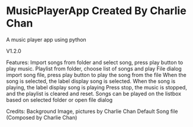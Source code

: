 # MusicPlayerApp Created By Charlie Chan
A music player app using python

V1.2.0

Features:
Import songs from folder and select song, press play button to play music.
Playlist from folder, choose list of songs and play
File dialog import song file, press play button to play the song from the file
When the song is selected, the label display song is selected. 
When the song is playing, the label display song is playing
Press stop, the music is stopped, and the playlist is cleared and reset.
Songs can be played on the listbox based on selected folder or open file dialog



Credits:
Background Image, pictures by Charlie Chan
Default Song file (Composed by Charlie Chan)




